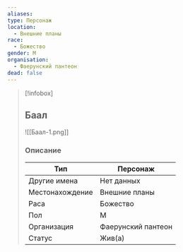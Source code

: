 ```yaml
---
aliases: 
type: Персонаж
location:
  - Внешние планы
race:
  - Божество
gender: М
organisation:
  - Фаерунский пантеон
dead: false
---
```


> [!infobox]
> 
> ## Баал
> 
> ![[Баал-1.png]]
> 
> ### Описание
> 
> | Тип | Персонаж |
> | --- | --- |
> | Другие имена| Нет данных |
> | Местонахождение | Внешние планы |
> | Раса | Божество |
> | Пол | М |
> | Организация | Фаерунский пантеон |
> | Статус | Жив(а) |
